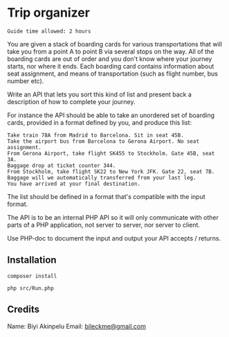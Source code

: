 # Trip organizer

`Guide time allowed: 2 hours`

You are given a stack of boarding cards for various transportations that will take you from a point A to point B via several stops on the way. All of the boarding cards are out of order and you don't know where your journey starts, nor where it ends. Each boarding card contains information about seat assignment, and means of transportation (such as flight number, bus number etc).

Write an API that lets you sort this kind of list and present back a description of how to complete your journey.

For instance the API should be able to take an unordered set of boarding cards, provided in a format defined by you, and produce this list:

```
Take train 78A from Madrid to Barcelona. Sit in seat 45B.
Take the airport bus from Barcelona to Gerona Airport. No seat assignment.
From Gerona Airport, take flight SK455 to Stockholm. Gate 45B, seat 3A.
Baggage drop at ticket counter 344.
From Stockholm, take flight SK22 to New York JFK. Gate 22, seat 7B.
Baggage will we automatically transferred from your last leg.
You have arrived at your final destination.
```

The list should be defined in a format that's compatible with the input format. 

The API is to be an internal PHP API so it will only communicate with other parts of a PHP application, not server to server, nor server to client. 

Use PHP-doc to document the input and output your API accepts / returns.

## Installation

`composer install`

`php src/Run.php`

## Credits
Name: Biyi Akinpelu
Email: bileckme@gmail.com
